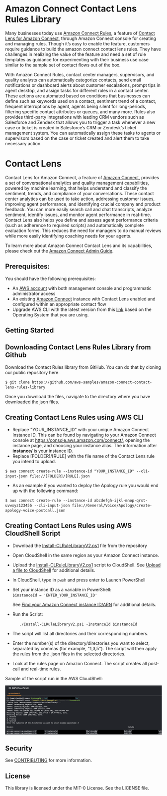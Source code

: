 # Amazon Connect Contact Lens Rules Library

Many businesses today use [Amazon Connect Rules](https://docs.aws.amazon.com/connect/latest/adminguide/connect-rules.html), a feature of [Contact Lens for Amazon Connect](https://aws.amazon.com/connect/contact-lens/), through Amazon Connect console for creating and managing rules. Though it’s easy to enable the feature, customers require guidance to build the amazon connect contact lens rules. They have challenges in realizing the value of the feature and need a set of rule templates as guidance for experimenting with their business use case similar to the sample set of contact flows out of the box.

With Amazon Connect Rules, contact center managers, supervisors, and quality analysts can automatically categorize contacts, send email notifications or dashboard alerts about customer escalations, prompt tips in agent desktop, and assign tasks for different roles in a contact center. These actions are automated based on conditions that businesses can define such as keywords used on a contact, sentiment trend of a contact, frequent interruptions by agent, agents being silent for long-periods, filtering specific contact attributes or queues, and many more. Rules also provides third-party integrations with leading CRM vendors such as Salesforce and Zendesk that allows you to trigger a task whenever a new case or ticket is created in Salesforce’s CRM or Zendesk’s ticket management system. You can automatically assign these tasks to agents or supervisors based on the case or ticket created and alert them to take necessary action. 

# Contact Lens

Contact Lens for Amazon Connect, a feature of [Amazon Connect](https://aws.amazon.com/connect/), provides a set of conversational analytics and quality management capabilities, powered by machine learning, that helps understand and classify the sentiment, trends, and compliance of your conversations. These contact center analytics can be used to take action, addressing customer issues, improving agent performance, and identifying crucial company and product feedback. You can more easily search call and chat transcripts, analyze sentiment, identify issues, and monitor agent performance in real-time. Contact Lens also helps you define and assess agent performance criteria (such as adherence to required scripts) and automatically complete evaluation forms. This reduces the need for managers to do manual reviews while more easily identifying coaching needs for your agents.

To learn more about Amazon Connect Contact Lens and its capabilities, please check out
the [Amazon Connect Admin Guide](https://docs.aws.amazon.com/connect/latest/adminguide/contact-lens.html).


## Prerequisites:

You should have the following prerequisites:

- An [AWS account](https://portal.aws.amazon.com/billing/signup/resume&client_id=signup) with both management console and programmatic administrator access
- An existing [Amazon Connect](http://aws.amazon.com/connect) instance with Contact Lens enabled and configured within an appropriate contact flow
- Upgrade AWS CLI with the latest version from this [link](https://docs.aws.amazon.com/cli/latest/userguide/cli-chap-install.html) based on the Operating System that you are using.

## Getting Started

## Downloading Contact Lens Rules Library from Github
Download the Contact Rules library from GitHub. You can do that by cloning our public repository here:

```
$ git clone https://github.com/aws-samples/amazon-connect-contact-lens-rules-library
```

Once you download the files, navigate to the directory where you have downloaded the json files.

## Creating Contact Lens Rules using AWS CLI
- Replace "YOUR_INSTANCE_ID" with your unique Amazon Connect Instance ID.  This can be found by navigating to your Amazon Connect console at https://console.aws.amazon.com/connect/, opening the instance page, and choosing your instance alias.  The information after **instance/** is your instance ID.
- Replace [FOLDER]/[RULE] with the file name of the Contact Lens rule you intend to upload.

```
$ aws connect create-rule --instance-id "YOUR_INSTANCE_ID" --cli-input-json file://[FOLDER]/[RULE].json
```
-  As an example if you wanted to deploy the Apology rule you would end up with the following command:
```
$ aws connect create-rule --instance-id abcdefgh-ijkl-mnop-qrst-uvwxyz123456 --cli-input-json file://General/Voice/Apology/create-apology-voice-postcall.json
```
## Creating Contact Lens Rules using AWS CloudShell Script
- Download the [Install-CLRuleLibraryV2.ps1](https://github.com/aws-samples/amazon-connect-contact-lens-rules-library/blob/main/Install-CLRuleLibrary/Install-CLRuleLibrary.ps1) file from the repository
- Open CloudShell in the same region as your Amazon Connect instance.
- Upload the [Install-CLRuleLibraryV2.ps1](https://github.com/aws-samples/amazon-connect-contact-lens-rules-library/blob/main/Install-CLRuleLibrary/Install-CLRuleLibraryV2.ps1) script to CloudShell. See [Upload a file to CloudShell](https://docs.aws.amazon.com/cloudshell/latest/userguide/getting-started.html#folder-upload) for additional details.
- In CloudShell, type in `pwsh` and press enter to Launch PowerShell
- Set your instance ID as a variable in PowerShell:  
        ``` $instanceId = 'ENTER_YOUR_INSTANCE_ID'    ```

    See [Find your Amazon Connect instance ID/ARN](https://docs.aws.amazon.com/connect/latest/adminguide/find-instance-arn.html) for additional details.
- Run the Script: 

    ```    ./Install-CLRuleLibraryV2.ps1 -InstanceId $instanceId  ```

- The script will list all directories and their corresponding numbers. 

- Enter the number(s) of the directory/directories you want to select, separated by commas (for example, "1,3,5"). The script will then apply the rules from the .json files in the selected directories.

- Look at the rules page on Amazon Connect.  The script creates all post-call and real-time rules.

Sample of the script run in the AWS CloudShell:

![Sample of the script run in the AWS CloudShell](https://github.com/aws-samples/amazon-connect-contact-lens-rules-library/blob/main/Install-CLRuleLibrary/AWSCloudShellSnapshot.png)

## Security

See [CONTRIBUTING](CONTRIBUTING.md#security-issue-notifications) for more information.

## License

This library is licensed under the MIT-0 License. See the LICENSE file.

